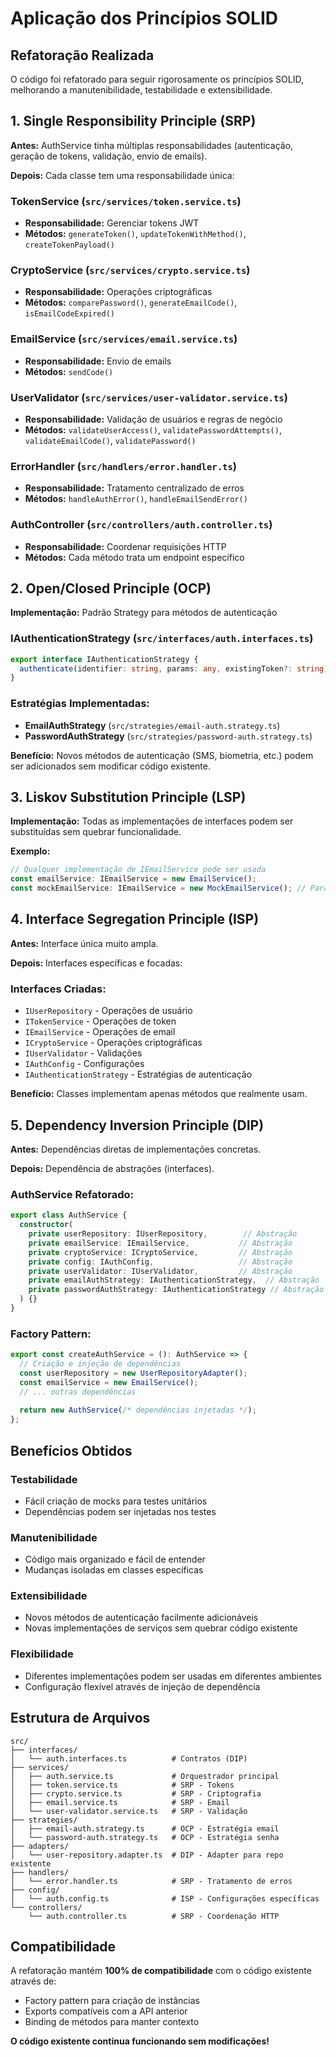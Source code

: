 # Aplicação dos Princípios SOLID

## Refatoração Realizada

O código foi refatorado para seguir rigorosamente os princípios SOLID, melhorando a manutenibilidade, testabilidade e extensibilidade.

## 1. Single Responsibility Principle (SRP)

**Antes:** AuthService tinha múltiplas responsabilidades (autenticação, geração de tokens, validação, envio de emails).

**Depois:** Cada classe tem uma responsabilidade única:

### **TokenService** (`src/services/token.service.ts`)
- **Responsabilidade:** Gerenciar tokens JWT
- **Métodos:** `generateToken()`, `updateTokenWithMethod()`, `createTokenPayload()`

### **CryptoService** (`src/services/crypto.service.ts`)
- **Responsabilidade:** Operações criptográficas
- **Métodos:** `comparePassword()`, `generateEmailCode()`, `isEmailCodeExpired()`

### **EmailService** (`src/services/email.service.ts`)
- **Responsabilidade:** Envio de emails
- **Métodos:** `sendCode()`

### **UserValidator** (`src/services/user-validator.service.ts`)
- **Responsabilidade:** Validação de usuários e regras de negócio
- **Métodos:** `validateUserAccess()`, `validatePasswordAttempts()`, `validateEmailCode()`, `validatePassword()`

### **ErrorHandler** (`src/handlers/error.handler.ts`)
- **Responsabilidade:** Tratamento centralizado de erros
- **Métodos:** `handleAuthError()`, `handleEmailSendError()`

### **AuthController** (`src/controllers/auth.controller.ts`)
- **Responsabilidade:** Coordenar requisições HTTP
- **Métodos:** Cada método trata um endpoint específico

## 2. Open/Closed Principle (OCP)

**Implementação:** Padrão Strategy para métodos de autenticação

### **IAuthenticationStrategy** (`src/interfaces/auth.interfaces.ts`)
```typescript
export interface IAuthenticationStrategy {
  authenticate(identifier: string, params: any, existingToken?: string): Promise<AuthResponse>;
}
```

### **Estratégias Implementadas:**
- **EmailAuthStrategy** (`src/strategies/email-auth.strategy.ts`)
- **PasswordAuthStrategy** (`src/strategies/password-auth.strategy.ts`)

**Benefício:** Novos métodos de autenticação (SMS, biometria, etc.) podem ser adicionados sem modificar código existente.

## 3. Liskov Substitution Principle (LSP)

**Implementação:** Todas as implementações de interfaces podem ser substituídas sem quebrar funcionalidade.

**Exemplo:**
```typescript
// Qualquer implementação de IEmailService pode ser usada
const emailService: IEmailService = new EmailService();
const mockEmailService: IEmailService = new MockEmailService(); // Para testes
```

## 4. Interface Segregation Principle (ISP)

**Antes:** Interface única muito ampla.

**Depois:** Interfaces específicas e focadas:

### **Interfaces Criadas:**
- `IUserRepository` - Operações de usuário
- `ITokenService` - Operações de token
- `IEmailService` - Operações de email
- `ICryptoService` - Operações criptográficas
- `IUserValidator` - Validações
- `IAuthConfig` - Configurações
- `IAuthenticationStrategy` - Estratégias de autenticação

**Benefício:** Classes implementam apenas métodos que realmente usam.

## 5. Dependency Inversion Principle (DIP)

**Antes:** Dependências diretas de implementações concretas.

**Depois:** Dependência de abstrações (interfaces).

### **AuthService Refatorado:**
```typescript
export class AuthService {
  constructor(
    private userRepository: IUserRepository,        // Abstração
    private emailService: IEmailService,           // Abstração
    private cryptoService: ICryptoService,         // Abstração
    private config: IAuthConfig,                   // Abstração
    private userValidator: IUserValidator,         // Abstração
    private emailAuthStrategy: IAuthenticationStrategy,  // Abstração
    private passwordAuthStrategy: IAuthenticationStrategy // Abstração
  ) {}
}
```

### **Factory Pattern:**
```typescript
export const createAuthService = (): AuthService => {
  // Criação e injeção de dependências
  const userRepository = new UserRepositoryAdapter();
  const emailService = new EmailService();
  // ... outras dependências
  
  return new AuthService(/* dependências injetadas */);
};
```

## Benefícios Obtidos

### **Testabilidade**
- Fácil criação de mocks para testes unitários
- Dependências podem ser injetadas nos testes

### **Manutenibilidade**
- Código mais organizado e fácil de entender
- Mudanças isoladas em classes específicas

### **Extensibilidade**
- Novos métodos de autenticação facilmente adicionáveis
- Novas implementações de serviços sem quebrar código existente

### **Flexibilidade**
- Diferentes implementações podem ser usadas em diferentes ambientes
- Configuração flexível através de injeção de dependência

## Estrutura de Arquivos

```
src/
├── interfaces/
│   └── auth.interfaces.ts          # Contratos (DIP)
├── services/
│   ├── auth.service.ts             # Orquestrador principal
│   ├── token.service.ts            # SRP - Tokens
│   ├── crypto.service.ts           # SRP - Criptografia
│   ├── email.service.ts            # SRP - Email
│   └── user-validator.service.ts   # SRP - Validação
├── strategies/
│   ├── email-auth.strategy.ts      # OCP - Estratégia email
│   └── password-auth.strategy.ts   # OCP - Estratégia senha
├── adapters/
│   └── user-repository.adapter.ts  # DIP - Adapter para repo existente
├── handlers/
│   └── error.handler.ts            # SRP - Tratamento de erros
├── config/
│   └── auth.config.ts              # ISP - Configurações específicas
└── controllers/
    └── auth.controller.ts          # SRP - Coordenação HTTP
```

## Compatibilidade

A refatoração mantém **100% de compatibilidade** com o código existente através de:
- Factory pattern para criação de instâncias
- Exports compatíveis com a API anterior
- Binding de métodos para manter contexto

**O código existente continua funcionando sem modificações!**
